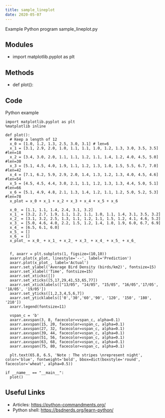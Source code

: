 ```yaml
---
title: sample_lineplot
date: 2020-05-07
---
```

Example Python program sample_lineplot.py

## Modules

* import matplotlib.pyplot as plt

## Methods

* def plot():

## Code

Python example

    import matplotlib.pyplot as plt
    %matplotlib inline
    
    def plot():
      # Keep a length of 12
      x_0 = [1.0, 1.2, 1.3, 2.5, 3.0, 3.1] # len=6
      x_1 = [3.1, 2.9, 2.0, 1.0, 1.1, 1.1, 1.0, 1.2, 1.3, 3.0, 3.5, 3.5] #len=18
      x_2 = [3.4, 3.0, 2.0, 1.1, 1.1, 1.2, 1.1, 1.4, 1.2, 4.0, 4.5, 5.0] #len=30
      x_3 = [5.1, 4.5, 4.0, 1.9, 1.1, 1.2, 1.3, 1.0, 1.5, 5.5, 6.7, 7.0] #len=42
      x_4 = [7.1, 6.2, 5.9, 2.9, 2.0, 1.4, 1.3, 1.2, 1.3, 4.0, 4.5, 4.6] #len=54
      x_5 = [4.5, 4.5, 4.4, 3.0, 2.1, 1.1, 1.2, 1.3, 1.3, 4.4, 5.0, 5.1] #len=66
      x_6 = [5.1, 4.9, 4.8, 2.1, 1.3, 1.4, 1.2, 1.1, 1.2, 5.0, 5.2, 5.3] #len=78
      x_plot = x_0 + x_1 + x_2 + x_3 + x_4 + x_5 + x_6
    
      x_0_ = [1.1, 1.1, 1.4, 2.4, 3.1, 3.2]
      x_1_ = [3.2, 2.7, 1.9, 1.1, 1.2, 1.1, 1.0, 1.1, 1.4, 3.1, 3.5, 3.2]
      x_2_ = [3.1, 3.2, 2.5, 1.3, 1.1, 1.2, 1.1, 1.5, 1.2, 4.1, 4.6, 5.2]
      x_3_ = [5.0, 4.6, 4.0, 2.2, 1.5, 1.2, 1.4, 1.0, 1.9, 6.0, 6.7, 6.9]
      x_4_ = [6.5, 6.1, 6.0]
      x_5_ = []
      x_6_ = []
      x_plot_ = x_0_ + x_1_ + x_2_ + x_3_ + x_4_ + x_5_ + x_6_
    
    
      f, axarr = plt.subplots(1, figsize=(10,10))
      axarr.plot(x_plot, linestyle='--', label='Prediction')
      axarr.plot(x_plot_, label='Actual')
      axarr.set_ylabel('Average Bird Density (birds/km2)', fontsize=15)
      axarr.set_xlabel('Time', fontsize=15)
      axarr.set_xticks([])
      axarr.set_xticks([5,17,29,41,53,65,77])
      axarr.set_xticklabels(["13/05", "14/05", "15/05", "16/05",'17/05', '18/05', '19/05'])
      axarr.set_yticks([1,2,3,4,5,6,7])
      axarr.set_yticklabels(['0','30','60','90', '120', '150', '180', '210'])
      axarr.legend(fontsize=11)
    
      vspan_c = 'b'
      axarr.axvspan(3, 8, facecolor=vspan_c, alpha=0.1)
      axarr.axvspan(15, 20, facecolor=vspan_c, alpha=0.1)
      axarr.axvspan(27, 32, facecolor=vspan_c, alpha=0.1)
      axarr.axvspan(39, 44, facecolor=vspan_c, alpha=0.1)
      axarr.axvspan(51, 56, facecolor=vspan_c, alpha=0.1)
      axarr.axvspan(63, 68, facecolor=vspan_c, alpha=0.1)
      axarr.axvspan(75, 80, facecolor=vspan_c, alpha=0.1)
    
      plt.text(65.8, 6.5, 'Note : The stripes \nrepresent night', color='blue', fontweight='bold', bbox=dict(boxstyle='round', facecolor='wheat', alpha=0.5))
     
    if __name__ == "__main__":
      plot()

## Useful Links

- Articles: https://python-commandments.org/
- Python shell: https://bsdnerds.org/learn-python/
